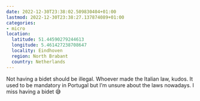```yaml
---
date: 2022-12-30T23:38:02.509830404+01:00
lastmod: 2022-12-30T23:38:27.137874089+01:00
categories:
- micro
location:
  latitude: 51.44590279244613
  longitude: 5.461427238708647
  locality: Eindhoven
  region: North Brabant
  country: Netherlands
---
```


Not having a bidet should be illegal. Whoever made the Italian law, kudos. It used to be mandatory in Portugal but I’m unsure about the laws nowadays. I miss having a bidet 😅
